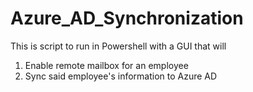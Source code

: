 # Azure_AD_Synchronization
This is script to run in Powershell with a GUI that will 
  1) Enable remote mailbox for an employee
  2) Sync said employee's information to Azure AD

